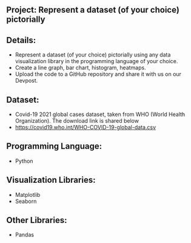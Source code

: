 ## Project: Represent a dataset (of your choice) pictorially
## Details: 
- Represent a dataset (of your choice) pictorially using any data visualization library in the programming language of your choice. 
- Create a line graph, bar chart, histogram, heatmaps. 
- Upload the code to a GitHub repository and share it with us on our Devpost.

## Dataset:
  - Covid-19 2021 global cases dataset, taken from WHO (World Health Organization). The download link is shared below
  - https://covid19.who.int/WHO-COVID-19-global-data.csv

## Programming Language:
  - Python

## Visualization Libraries:
  - Matplotlib
  - Seaborn

## Other Libraries:
  - Pandas
